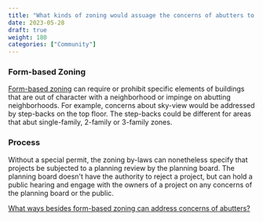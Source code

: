 ```yaml
---
title: "What kinds of zoning would assuage the concerns of abutters to mixed use or multi-family buildings on Harvard St?"
date: 2023-05-28
draft: true
weight: 180
categories: ["Community"]
---
```

### Form-based Zoning
[Form-based zoning](/posts/form-based-zoning-categories) can require or prohibit specific elements of buildings that are out of character with a neighborhood or impinge on abutting neighborhoods. For example, concerns about sky-view would be addressed by step-backs on the top floor. The step-backs could be different for areas that abut single-family, 2-family or 3-family zones.

### Process
Without a special permit, the zoning by-laws can nonetheless specify that projects be subjected to a planning review by the planning board. The planning board doesn't have the authority to reject a project, but can hold a public hearing and engage with the owners of a project on any concerns of the planning board or the public.

[What ways besides form-based zoning can address concerns of abutters?](/posts/other-solutions-to-abutter-concerns)


